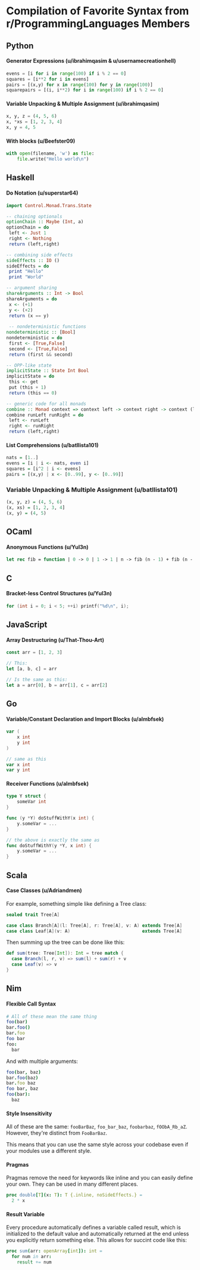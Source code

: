 # Compilation of Favorite Syntax from r/ProgrammingLanguages Members

## Python

#### Generator Expressions (u/ibrahimqasim & u/usernamecreationhell)

```python
evens = [i for i in range(100) if i % 2 == 0]
squares = [i**2 for i in evens]
pairs = [(x,y) for x in range(100) for y in range(100)]
squarepairs = [(i, i**2) for i in range(100) if i % 2 == 0]
```

#### Variable Unpacking & Multiple Assignment  (u/ibrahimqasim)

```python
x, y, z = (4, 5, 6)
x, *xs = [1, 2, 3, 4]
x, y = 4, 5
```

#### With blocks (u/Beefster09)

```python
with open(filename, 'w') as file:
    file.write("Hello world\n")
```

## Haskell 

#### Do Notation (u/superstar64)

```haskell
import Control.Monad.Trans.State

-- chaining optionals
optionChain :: Maybe (Int, a)
optionChain = do
 left <- Just 1
 right <- Nothing
 return (left,right)

-- combining side effects
sideEffects :: IO ()
sideEffects = do
 print "Hello"
 print "World"

-- argument sharing
shareArguments :: Int -> Bool
shareArguments = do
 x <- (+1)
 y <- (+2)
 return (x == y)
 
 -- nondeterministic functions
nondeterministic :: [Bool]
nondeterministic = do
 first <- [True,False]
 second <- [True,False]
 return (first && second)

-- OPP-like state
implicitState :: State Int Bool
implicitState = do
 this <- get
 put (this + 1)
 return (this == 0)

-- generic code for all monads
combine :: Monad context => context left -> context right -> context (left,right)
combine runLeft runRight = do
 left <- runLeft
 right <- runRight
 return (left,right)
```


#### List Comprehensions (u/batllista101)

```haskell
nats = [1..]
evens = [i | i <- nats, even i]  
squares = [i^2 | i <- evens]
pairs = [(x,y) | x <- [0..99], y <- [0..99]]
```

### Variable Unpacking & Multiple Assignment (u/batllista101)

```haskell
(x, y, z) = (4, 5, 6)
(x, xs) = [1, 2, 3, 4]
(x, y) = (4, 5)
```

## OCaml

#### Anonymous Functions (u/Yul3n)

```ocaml
let rec fib = function | 0 -> 0 | 1 -> 1 | n -> fib (n - 1) + fib (n - 2)
```

## C

#### Bracket-less Control Structures (u/Yul3n)

```c
for (int i = 0; i < 5; ++i) printf("%d\n", i);
```

## JavaScript

#### Array Destructuring (u/That-Thou-Art)

```js
const arr = [1, 2, 3]

// This:
let [a, b, c] = arr

// Is the same as this:
let a = arr[0], b = arr[1], c = arr[2]
```

## Go

#### Variable/Constant Declaration and Import Blocks (u/almbfsek)

```go
var (
    x int
    y int
)

// same as this
var x int
var y int
```

#### Receiver Functions (u/almbfsek)

```go
type Y struct {
    someVar int
}

func (y *Y) doStuffWithY(x int) {
    y.someVar = ...
}

// the above is exactly the same as
func doStuffWithY(y *Y, x int) {
    y.someVar = ...
}
```

## Scala

#### Case Classes (u/Adriandmen)

For example, something simple like defining a Tree class:
```scala
sealed trait Tree[A]

case class Branch[A](l: Tree[A], r: Tree[A], v: A) extends Tree[A]
case class Leaf[A](v: A)                           extends Tree[A]
```

Then summing up the tree can be done like this:
```scala
def sum(tree: Tree[Int]): Int = tree match {
  case Branch(l, r, v) => sum(l) + sum(r) + v
  case Leaf(v) => v
}
```

## Nim 

#### Flexible Call Syntax
```nim
# All of these mean the same thing
foo(bar)
bar.foo()
bar.foo
foo bar
foo:
  bar
```

And with multiple arguments:
```nim
foo(bar, baz)
bar.foo(baz)
bar.foo baz
foo bar, baz
foo(bar):
  baz
```

#### Style Insensitivity

All of these are the same: `fooBarBaz`, `foo_bar_baz`, `foobarbaz`, `fOObA_Rb_aZ`. However, they're distinct from `FooBarBaz`.

This means that you can use the same style across your codebase even if your modules use a different style.

#### Pragmas

Pragmas remove the need for keywords like inline and you can easily define your own. They can be used in many different places.
```nim
proc double[T](x: T): T {.inline, noSideEffects.} =
  2 * x
```

#### Result Variable

Every procedure automatically defines a variable called result, which is initialized to the default value and automatically returned at the end unless you explicitly return something else. This allows for succint code like this:

```nim
proc sum(arr: openArray[int]): int =
  for num in arr:
    result += num
```
